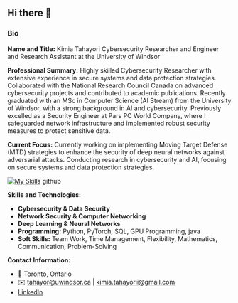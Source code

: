 ## Hi there 👋

### Bio

**Name and Title:**
Kimia Tahayori
Cybersecurity Researcher and Engineer and Research Assistant at the University of Windsor

**Professional Summary:**
Highly skilled Cybersecurity Researcher with extensive experience in secure systems and data protection strategies. Collaborated with the National Research Council Canada on advanced cybersecurity projects and contributed to academic publications. Recently graduated with an MSc in Computer Science (AI Stream) from the University of Windsor, with a strong background in AI and cybersecurity. Previously excelled as a Security Engineer at Pars PC World Company, where I safeguarded network infrastructure and implemented robust security measures to protect sensitive data.

**Current Focus:**
Currently working on implementing Moving Target Defense (MTD) strategies to enhance the security of deep neural networks against adversarial attacks. Conducting research in cybersecurity and AI, focusing on secure systems and data protection strategies.

[![My Skills](https://skillicons.dev/icons?i=js,python,java,mysql,latex,ps,pycharm,pytorch,sklearn,vscode,windows,linux,tensorflow,git)](https://skillicons.dev)
github



**Skills and Technologies:**
- **Cybersecurity & Data Security**
- **Network Security & Computer Networking**
- **Deep Learning & Neural Networks**
- **Programming:** Python, PyTorch, SQL, GPU Programming, java
- **Soft Skills:** Team Work, Time Management, Flexibility, Mathematics, Communication, Problem-Solving

**Contact Information:**
- 📍 Toronto, Ontario
- ✉️ tahayor@uwindsor.ca | kimia.tahayorii@gmail.com
- [LinkedIn](https://www.linkedin.com/in/kimia-tahayori/)

